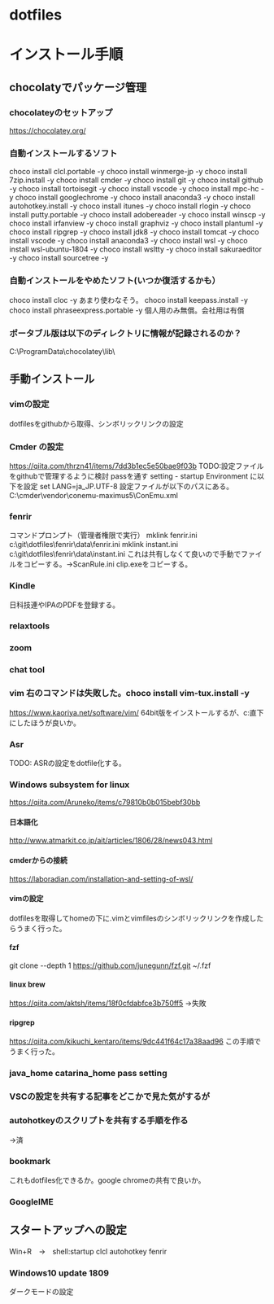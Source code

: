 # dotfiles

# インストール手順

## chocolatyでパッケージ管理  


### chocolateyのセットアップ
https://chocolatey.org/

### 自動インストールするソフト
choco install clcl.portable -y
choco install winmerge-jp -y
choco install 7zip.install -y
choco install cmder -y
choco install git -y
choco install github -y
choco install tortoisegit -y
choco install vscode -y
choco install mpc-hc -y
choco install googlechrome -y
choco install anaconda3 -y
choco install autohotkey.install -y
choco install itunes -y
choco install rlogin -y
choco install putty.portable -y
choco install adobereader -y
choco install winscp -y
choco install irfanview -y
choco install graphviz -y
choco install plantuml -y
choco install ripgrep -y
choco install jdk8 -y
choco install tomcat -y
choco install vscode -y
choco install anaconda3 -y
choco install wsl -y
choco install wsl-ubuntu-1804 -y
choco install wsltty  -y
choco install sakuraeditor -y
choco install sourcetree -y

### 自動インストールをやめたソフト(いつか復活するかも）
choco install cloc -y  あまり使わなそう。
choco install keepass.install -y
choco install phraseexpress.portable -y 個人用のみ無償。会社用は有償

### ポータブル版は以下のディレクトリに情報が記録されるのか？
C:\ProgramData\chocolatey\lib\


##  手動インストール

### vimの設定  
dotfilesをgithubから取得、シンボリックリンクの設定

### Cmder の設定
https://qiita.com/thrzn41/items/7dd3b1ec5e50bae9f03b
TODO:設定ファイルをgithubで管理するように検討
passを通す
setting - startup Environment に以下を設定
set LANG=ja_JP.UTF-8
設定ファイルが以下のパスにある。
C:\cmder\vendor\conemu-maximus5\ConEmu.xml


### fenrir
コマンドプロンプト（管理者権限で実行）
mklink fenrir.ini c:\git\dotfiles\fenrir\data\fenrir.ini
mklink instant.ini c:\git\dotfiles\fenrir\data\instant.ini
これは共有しなくて良いので手動でファイルをコピーする。→ScanRule.ini
clip.exeをコピーする。

### Kindle  
日科技連やIPAのPDFを登録する。


### relaxtools

### zoom 
### chat tool 

### vim 右のコマンドは失敗した。choco install vim-tux.install -y
https://www.kaoriya.net/software/vim/
64bit版をインストールするが、c:直下にしたほうが良いか。

### Asr  
TODO: ASRの設定をdotfile化する。

### Windows subsystem for linux  
https://qiita.com/Aruneko/items/c79810b0b015bebf30bb
#### 日本語化
http://www.atmarkit.co.jp/ait/articles/1806/28/news043.html
#### cmderからの接続
https://laboradian.com/installation-and-setting-of-wsl/
#### vimの設定
dotfilesを取得してhomeの下に.vimとvimfilesのシンボリックリンクを作成したらうまく行った。
#### fzf
git clone --depth 1 https://github.com/junegunn/fzf.git ~/.fzf

#### linux brew
https://qiita.com/aktsh/items/18f0cfdabfce3b750ff5
→失敗

#### ripgrep 
https://qiita.com/kikuchi_kentaro/items/9dc441f64c17a38aad96
この手順でうまく行った。


### java_home catarina_home pass setting  

### VSCの設定を共有する記事をどこかで見た気がするが  

### autohotkeyのスクリプトを共有する手順を作る  
→済

### bookmark  
これもdotfiles化できるか。google chromeの共有で良いか。

### GoogleIME  


## スタートアップへの設定
Win+R　→　shell:startup
clcl
autohotkey
fenrir


### Windows10 update 1809
ダークモードの設定
